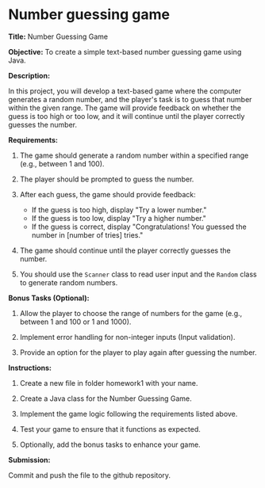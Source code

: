 # Number guessing game

**Title:** Number Guessing Game

**Objective:** To create a simple text-based number guessing game using Java.

**Description:**

In this project, you will develop a text-based game where the computer generates a random number, and the player's task is to guess that number within the given range. The game will provide feedback on whether the guess is too high or too low, and it will continue until the player correctly guesses the number.

**Requirements:**

1. The game should generate a random number within a specified range (e.g., between 1 and 100).

2. The player should be prompted to guess the number.

3. After each guess, the game should provide feedback:
    - If the guess is too high, display "Try a lower number."
    - If the guess is too low, display "Try a higher number."
    - If the guess is correct, display "Congratulations! You guessed the number in [number of tries] tries."

4. The game should continue until the player correctly guesses the number.

5. You should use the `Scanner` class to read user input and the `Random` class to generate random numbers.

**Bonus Tasks (Optional):**

1. Allow the player to choose the range of numbers for the game (e.g., between 1 and 100 or 1 and 1000).

2. Implement error handling for non-integer inputs (Input validation).

3. Provide an option for the player to play again after guessing the number.

**Instructions:**

1. Create a new file in folder homework1 with your name.

2. Create a Java class for the Number Guessing Game.

3. Implement the game logic following the requirements listed above.

4. Test your game to ensure that it functions as expected.

5. Optionally, add the bonus tasks to enhance your game.

**Submission:**

Commit and push the file to the github repository.
